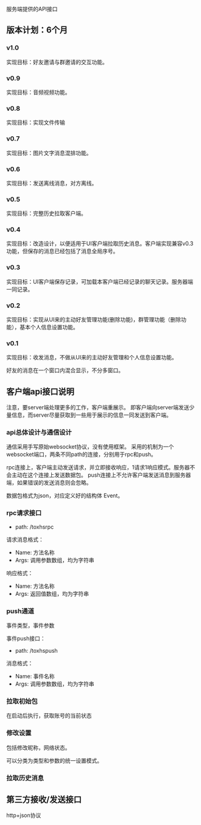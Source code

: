 服务端提供的API接口

## 版本计划：6个月

### v1.0
实现目标：好友邀请与群邀请的交互功能。

### v0.9
实现目标：音频视频功能。

### v0.8
实现目标：实现文件传输

### v0.7
实现目标：图片文字消息混排功能。

### v0.6
实现目标：发送离线消息，对方离线。

### v0.5 
实现目标：完整历史拉取客户端。

### v0.4
实现目标：改造设计，以便适用于UI客户端拉取历史消息。客户端实现兼容v0.3功能，但保存的消息已经包括了消息全局序号。

### v0.3
实现目标：UI客户端保存记录，可加载本客户端已经记录的聊天记录。服务器端一同记录。

### v0.2
实现目标：实现从UI来的主动好友管理功能(删除功能)，群管理功能（删除功能），基本个人信息设置功能。

### v0.1 

实现目标：收发消息，不做从UI来的主动好友管理和个人信息设置功能。

好友的消息在一个窗口内混合显示，不分多窗口。


## 客户端api接口说明

注意，要server端处理更多的工作，客户端重展示。
即客户端向server端发送少量信息，而server尽量获取到一些用于展示的信息一同发送到客户端。

### api总体设计与通信设计
通信采用手写原始websocket协议，没有使用框架。
采用的机制为一个websocket端口，两条不同path的连接，分别用于rpc和push。

rpc连接上，客户端主动发送请求，并立即接收响应，1请求1响应模式。服务器不会主动在这个连接上发送数据包。
push连接上不允许客户端发送消息到服务器端，如果错误的发送消息则会忽略。

数据包格式为json，对应定义好的结构体 Event。


### rpc请求接口

* path: /toxhsrpc

请求消息格式：
* Name: 方法名称
* Args: 调用参数数组，均为字符串

响应格式：
* Name: 方法名称
* Args: 返回值数组，均为字符串

### push通道
事件类型，事件参数

事件push接口： 
* path: /toxhspush

消息格式：
* Name: 事件名称
* Args: 调用参数数组，均为字符串

### 拉取初始包
在启动后执行，获取账号的当前状态


### 修改设置

包括修改昵称，网络状态。

可以分类为类型和参数的统一设置模式。

### 拉取历史消息



## 第三方接收/发送接口
http+json协议

